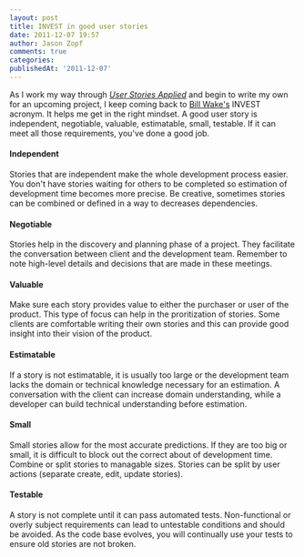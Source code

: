 ```yaml
---
layout: post
title: INVEST in good user stories
date: 2011-12-07 19:57
author: Jason Zopf
comments: true
categories:
publishedAt: '2011-12-07'
---
```


As I work my way through
[_User Stories Applied_](https://www.amazon.com/User-Stories-Applied-Software-Development/dp/0321205685/ref=sr_1_1?ie=UTF8&qid=1323305968&sr=8-1)
and begin to write my own for an upcoming project, I keep coming back to
[Bill Wake's](https://xp123.com/articles/invest-in-good-stories-and-smart-tasks/)
INVEST acronym.  It helps me get in the right mindset. A good user story is independent, negotiable, valuable,
estimatable, small, testable.  If it can meet all those requirements,
you've done a good job.

#### Independent ####
Stories that are independent make the whole development
process easier.  You don't have stories waiting for others to be
completed so estimation of development time becomes more precise.  Be
creative, sometimes stories can be combined or defined in a way to
decreases dependencies.

#### Negotiable ####
Stories help in the discovery and planning phase of a
project.  They facilitate the conversation between client and the
development team.  Remember to note high-level details and decisions
that are made in these meetings.

#### Valuable ####
Make sure each story provides value to either the purchaser
or user of the product.  This type of focus can help in the
proritization of stories.  Some clients are comfortable writing their
own stories and this can provide good insight into their vision of the
product.

#### Estimatable ####
If a story is not estimatable, it is usually too large or the development
team lacks the domain or technical knowledge necessary for an
estimation.  A conversation with the client can increase domain
understanding, while a developer can build technical understanding
before estimation.


#### Small ####
Small stories allow for the most accurate predictions.  If they are
too big or small, it is difficult to block out the correct about of
development time.  Combine or split stories to managable sizes.  Stories
can be split by user actions (separate create, edit, update stories).

#### Testable ####
A story is not complete until it can pass automated tests.  Non-functional or
overly subject requirements can lead to untestable conditions and should
be avoided.  As the code base evolves, you will continually use your
tests to ensure old stories are not broken.
